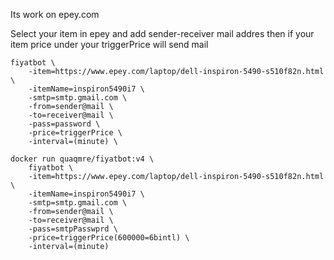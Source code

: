 Its work on epey.com 

Select your item in epey and add sender-receiver mail addres then if your item price under your triggerPrice will send mail
```console
fiyatbot \
    -item=https://www.epey.com/laptop/dell-inspiron-5490-s510f82n.html \
    -itemName=inspiron5490i7 \
    -smtp=smtp.gmail.com \
    -from=sender@mail \
    -to=receiver@mail \
    -pass=password \
    -price=triggerPrice \
    -interval=(minute) \
```

```console
docker run quaqmre/fiyatbot:v4 \
    fiyatbot \
    -item=https://www.epey.com/laptop/dell-inspiron-5490-s510f82n.html \
    -itemName=inspiron5490i7 \
    -smtp=smtp.gmail.com \
    -from=sender@mail \
    -to=receiver@mail \
    -pass=smtpPasswprd \
    -price=triggerPrice(600000=6bintl) \
    -interval=(minute)
```
